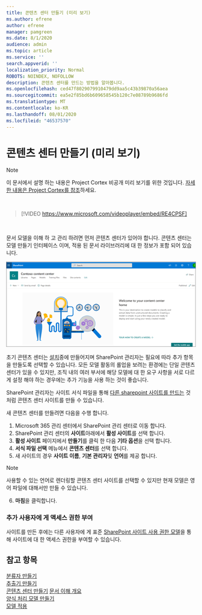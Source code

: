 ```yaml
---
title: 콘텐츠 센터 만들기 (미리 보기)
ms.author: efrene
author: efrene
manager: pamgreen
ms.date: 8/1/2020
audience: admin
ms.topic: article
ms.service: ''
search.appverid: ''
localization_priority: Normal
ROBOTS: NOINDEX, NOFOLLOW
description: 콘텐츠 센터를 만드는 방법을 알아봅니다.
ms.openlocfilehash: ced47f8029079910479dd9aa5c43b39870a56aea
ms.sourcegitcommit: ea5e2f85bd6b609658545b120c7e08789b9686fd
ms.translationtype: MT
ms.contentlocale: ko-KR
ms.lasthandoff: 08/01/2020
ms.locfileid: "46537570"
---
```

# <a name="create-a-content-center-preview"></a>콘텐츠 센터 만들기 (미리 보기)

> [!Note] 
> 이 문서에서 설명 하는 내용은 Project Cortex 비공개 미리 보기를 위한 것입니다. [자세한 내용은 Project Cortex를 참조](https://aka.ms/projectcortex)하세요.</br>

</br>

> [!VIDEO https://www.microsoft.com/videoplayer/embed/RE4CPSF]

</br>

문서 모델을 이해 하 고 관리 하려면 먼저 콘텐츠 센터가 있어야 합니다. 콘텐츠 센터는 모델 만들기 인터페이스 이며, 적용 된 문서 라이브러리에 대 한 정보가 포함 되어 있습니다.</br>

   ![문서 라이브러리 선택](../media/content-understanding/content-center-page.png)</br>

초기 콘텐츠 센터는 [설치](set-up-content-understanding.md)중에 만들어지며 SharePoint 관리자는 필요에 따라 추가 항목을 만들도록 선택할 수 있습니다. 모든 모델 활동의 롤업을 보려는 환경에는 단일 콘텐츠 센터가 있을 수 있지만, 조직 내의 여러 부서에 해당 모델에 대 한 요구 사항을 서로 다르게 설정 해야 하는 경우에는 추가 기능을 사용 하는 것이 좋습니다.

SharePoint 관리자는 사이트 서식 파일을 통해 [다른 sharepoint 사이트를 만드는](https://docs.microsoft.com/sharepoint/create-site-collection) 것 처럼 콘텐츠 센터 사이트를 만들 수 있습니다.

새 콘텐츠 센터를 만들려면 다음을 수행 합니다.

1. Microsoft 365 관리 센터에서 SharePoint 관리 센터로 이동 합니다.
2. SharePoint 관리 센터의 **사이트**아래에서 **활성 사이트**를 선택 합니다.
3. **활성 사이트** 페이지에서 **만들기**를 클릭 한 다음 **기타 옵션**을 선택 합니다.
4. **서식 파일 선택** 메뉴에서 **콘텐츠 센터**를 선택 합니다.
5. 새 사이트의 경우 **사이트 이름**, **기본 관리자**및 **언어**를 제공 합니다.</br>

> [!Note] 
> 사용할 수 있는 언어로 렌더링할 콘텐츠 센터 사이트를 선택할 수 있지만 현재 모델은 영어 파일에 대해서만 만들 수 있습니다.</br>

6. **마침**을 클릭합니다.

### <a name="give-access-to-additional-users"></a>추가 사용자에 게 액세스 권한 부여
 
사이트를 만든 후에는 다른 사용자에 게 표준 [SharePoint 사이트 사용 권한 모델](https://docs.microsoft.com/sharepoint/modern-experience-sharing-permissions)을 통해 사이트에 대 한 액세스 권한을 부여할 수 있습니다.





## <a name="see-also"></a>참고 항목
[분류자 만들기](create-a-classifier.md)</br>
[추출기 만들기](create-an-extractor.md)</br>
[콘텐츠 센터 만들기](create-a-content-center.md) 
 [문서 이해 개요](document-understanding-overview.md)</br>
[양식 처리 모델 만들기](create-a-form-processing-model.md)</br>
[모델 적용](apply-a-model.md)    




